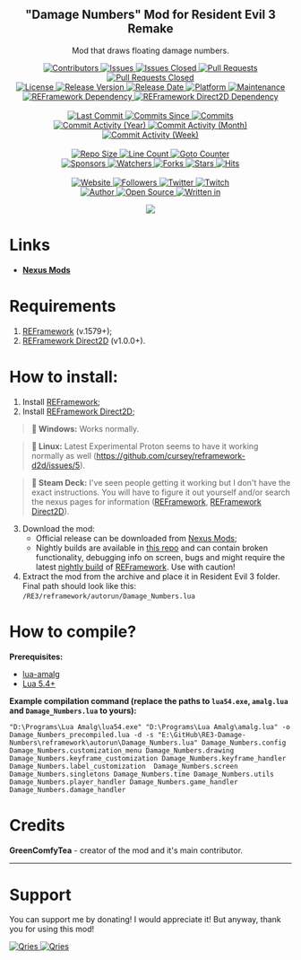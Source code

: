 <p align="center">
	<h2 align="center"><b>"Damage Numbers" Mod for Resident Evil 3 Remake</b></h2>
	<p align="center">Mod that draws floating damage numbers.</p>
</p>

<p align="center">
	<a href="https://github.com/greencomfytea/RE3-Damage-Numbers/graphs/contributors">
		<img alt="Contributors" src="https://custom-icon-badges.demolab.com/github/contributors/greencomfytea/RE3-Damage-Numbers?logo=person-add" />
	</a>
	<a href="https://github.com/greencomfytea/RE3-Damage-Numbers/issues">
		<img alt="Issues" src="https://custom-icon-badges.demolab.com/github/issues/greencomfytea/RE3-Damage-Numbers?logo=issue-opened" />
	</a>
	<a href="https://github.com/greencomfytea/RE3-Damage-Numbers/issues">
		<img alt="Issues Closed" src="https://custom-icon-badges.demolab.com/github/issues-closed/greencomfytea/RE3-Damage-Numbers?logo=issue-closed" />
	</a>
	<a href="https://github.com/greencomfytea/RE3-Damage-Numbers/pulls">
		<img alt="Pull Requests" src="https://custom-icon-badges.demolab.com/github/issues-pr/greencomfytea/RE3-Damage-Numbers?logo=git-pull-request" />
	</a>
	<a href="https://github.com/greencomfytea/RE3-Damage-Numbers/pulls">
		<img alt="Pull Requests Closed" src="https://custom-icon-badges.demolab.com/github/issues-pr-closed/greencomfytea/RE3-Damage-Numbers?logo=git-pull-request-closed" />
	</a>
	<br>
	<a href="https://github.com/greencomfytea/RE3-Damage-Numbers/blob/main/LICENSE">
		<img alt="License" src="https://custom-icon-badges.demolab.com/github/license/greencomfytea/RE3-Damage-Numbers?logo=law" />
	</a>
	<a href="https://github.com/greencomfytea/RE3-Damage-Numbers/releases">
		<img alt="Release Version" src="https://custom-icon-badges.demolab.com/github/v/release/greencomfytea/RE3-Damage-Numbers?logo=tag" />
	</a>
	<a href="https://github.com/greencomfytea/RE3-Damage-Numbers/releases">
		<img alt="Release Date" src="https://custom-icon-badges.demolab.com/github/release-date/greencomfytea/RE3-Damage-Numbers?logo=clock" />
	</a>
	<a href="">
		<img alt="Platform" src="https://custom-icon-badges.demolab.com/badge/platform-win%20%7C%20linux%20%7C%20steam%20deck-blue?logo=device-desktop" />
	</a>
	<a href="">
		<img alt="Maintenance" src="https://custom-icon-badges.demolab.com/maintenance/yes/2024?logo=tools" />
	</a>
	<br>
	<a href="https://www.nexusmods.com/residentevil32020/mods/882">
		<img alt="REFramework Dependency" src="https://custom-icon-badges.demolab.com/badge/dependency-REFramework%20v.1579%2B-green?logo=package-dependencies" />
	</a>
   	<a href="https://nexusmods.com/residentevilvillage/mods/400">
		<img alt="REFramework Direct2D Dependency" src="https://custom-icon-badges.demolab.com/badge/dependency-REFramework%20Direct2D%20v1.0.0%2B-yellow?logo=package-dependencies" />
	</a>
	<br>
	<br>
	<a href="https://github.com/greencomfytea/RE3-Damage-Numbers/commits/main">
		<img alt="Last Commit" src="https://custom-icon-badges.demolab.com/github/last-commit/greencomfytea/RE3-Damage-Numbers?logo=git-commit" />
	</a>
	<a href="https://github.com/greencomfytea/RE3-Damage-Numbers/commits/main">
		<img alt="Commits Since" src="https://custom-icon-badges.demolab.com/github/commits-since/greencomfytea/RE3-Damage-Numbers/latest?logo=git-commit" />
	</a>
	<a href="https://github.com/greencomfytea/RE3-Damage-Numbers/commits/main">
		<img alt="Commits" src="https://custom-icon-badges.demolab.com/github/commit-activity/t/greencomfytea/RE3-Damage-Numbers?logo=git-commit" />
	</a>
	<br>
	<a href="https://github.com/greencomfytea/RE3-Damage-Numbers/graphs/commit-activity">
		<img alt="Commit Activity (Year)" src="https://custom-icon-badges.demolab.com/github/commit-activity/y/greencomfytea/RE3-Damage-Numbers?logo=pulse" />
	</a>
	<a href="https://github.com/greencomfytea/RE3-Damage-Numbers/graphs/commit-activity">
		<img alt="Commit Activity (Month)" src="https://custom-icon-badges.demolab.com/github/commit-activity/m/greencomfytea/RE3-Damage-Numbers?logo=pulse" />
	</a>
	<a href="https://github.com/greencomfytea/RE3-Damage-Numbers/graphs/commit-activity">
		<img alt="Commit Activity (Week)" src="https://custom-icon-badges.demolab.com/github/commit-activity/w/greencomfytea/RE3-Damage-Numbers?logo=pulse" />
	</a>
	<br>
	<br>
	<a href="">
		<img alt="Repo Size" src="https://custom-icon-badges.demolab.com/github/repo-size/greencomfytea/RE3-Damage-Numbers?logo=database" />
	</a>
	<a href="">
		<img alt="Line Count" src="https://sloc.xyz/github/greencomfytea/RE3-Damage-Numbers" />
	</a>
	<a href="">
		<img alt="Goto Counter" src="https://custom-icon-badges.demolab.com/github/search/greencomfytea/RE3-Damage-Numbers/goto?logo=git-compare" />
	</a>
	<br>
	<a href="https://github.com/sponsors/greencomfytea">
		<img alt="Sponsors" src="https://custom-icon-badges.demolab.com/github/sponsors/greencomfytea?logo=heart" />
	</a>
	<a href="https://github.com/greencomfytea/RE3-Damage-Numbers/watchers">
		<img alt="Watchers" src="https://custom-icon-badges.demolab.com/github/watchers/greencomfytea/RE3-Damage-Numbers?logo=eye" />
	</a>
	<a href="https://github.com/greencomfytea/RE3-Damage-Numbers/forks">
		<img alt="Forks" src="https://custom-icon-badges.demolab.com/github/forks/greencomfytea/RE3-Damage-Numbers?logo=repo-forked" />
	</a>
	<a href="https://github.com/greencomfytea/RE3-Damage-Numbers/stargazers">
		<img alt="Stars" src="https://custom-icon-badges.demolab.com/github/stars/greencomfytea/RE3-Damage-Numbers?logo=star" />
	</a>
	<a href="https://github.com/greencomfytea/RE3-Damage-Numbers/graphs/traffic">
		<img alt="Hits" src="https://custom-icon-badges.demolab.com/endpoint?url=https://hits.dwyl.com/greencomfytea/RE3-Damage-Numbers.json?color=blue&logo=eye" />
	</a>
	<br>
	<br>
	<a href="https://nexusmods.com/residentevilvillage/mods/402">
		<img alt="Website" src="https://custom-icon-badges.demolab.com/website?down_color=red&down_message=down&up_color=brightgreen&up_message=up&logo=link&url=https://nexusmods.com/residentevilvillage/mods/402" />
	</a>
	<a href="https://github.com/greencomfytea?tab=followers">
		<img alt="Followers" src="https://custom-icon-badges.demolab.com/github/followers/greencomfytea?logo=people" />
	</a>
	<a href="https://twitter.com/greencomfytea">
		<img alt="Twitter" src="https://img.shields.io/twitter/follow/greencomfytea?logo=twitter" />
	</a>
	<a href="https://twitch.tv/greencomfytea">
		<img alt="Twitch" src="https://img.shields.io/twitch/status/greencomfytea?logo=twitch" />
	</a>
	<br>
	<a href="https://github.com/greencomfytea">
		<img alt="Author" src="https://custom-icon-badges.demolab.com/badge/author-GreenComfyTea-green?logo=person" />
	</a>
	<a href="https://github.com/topics/open-source">
		<img alt="Open Source" src="https://img.shields.io/badge/open%20source-%20yes-brightgreen?logo=openvpn" />
	</a>
	<a href="https://cursey.github.io/reframework-book/index.html#lua-scripting">
		<img alt="Written in" src="https://custom-icon-badges.demolab.com/badge/written in-lua-000080?logo=terminal" />
	</a>
</p>

<p align="center">
	<a>
		<img align="center" src="https://github.com/GreenComfyTea/RE3-Damage-Numbers/assets/30152047/d087eb8d-0985-46cc-8b33-181811d542f3" />
	</a>
</p>

# Links
* **[Nexus Mods](https://www.nexusmods.com/residentevilvillage/mods/402)**

# Requirements
1. [REFramework](https://www.nexusmods.com/residentevil32020/mods/882) (v.1579+);
2. [REFramework Direct2D](https://nexusmods.com/residentevilvillage/mods/400) (v1.0.0+).

# How to install:
1. Install [REFramework](https://www.nexusmods.com/residentevil32020/mods/882);
2. Install [REFramework Direct2D](https://nexusmods.com/residentevilvillage/mods/400);
>**:pushpin: Windows:** Works normally.

>**:pushpin: Linux:** Latest Experimental Proton seems to have it working normally as well (https://github.com/cursey/reframework-d2d/issues/5).

>**:pushpin: Steam Deck:** I've seen people getting it working but I don't have the exact instructions. You will have to figure it out yourself and/or search the nexus pages for information ([REFramework](https://www.nexusmods.com/residentevil32020/mods/882), [REFramework Direct2D](https://nexusmods.com/monsterhunterrise/mods/134)).
3. Download the mod:
    * Official release can be downloaded from [Nexus Mods](https://www.nexusmods.com/residentevilvillage/mods/402);
    * Nightly builds are available in [this repo](https://github.com/GreenComfyTea/RE3-Damage-Numbers) and can contain broken functionality, debugging info on screen, bugs and might require the latest [nightly build](https://github.com/praydog/REFramework-nightly/releases) of [REFramework](https://www.nexusmods.com/residentevil32020/mods/882). Use with caution!
4. Extract the mod from the archive and place it in Resident Evil 3 folder. Final path should look like this: `/RE3/reframework/autorun/Damage_Numbers.lua`

# How to compile?
**Prerequisites:**
+ [lua-amalg](https://github.com/siffiejoe/lua-amalg)    
+ [Lua 5.4+](https://lua.org/)  

**Example compilation command (replace the paths to `lua54.exe`, `amalg.lua` and `Damage_Numbers.lua` to yours):**

`"D:\Programs\Lua Amalg\lua54.exe" "D:\Programs\Lua Amalg\amalg.lua" -o Damage_Numbers_precompiled.lua -d -s "E:\GitHub\RE3-Damage-Numbers\reframework\autorun\Damage_Numbers.lua" Damage_Numbers.config Damage_Numbers.customization_menu Damage_Numbers.drawing Damage_Numbers.keyframe_customization Damage_Numbers.keyframe_handler Damage_Numbers.label_customization  Damage_Numbers.screen Damage_Numbers.singletons Damage_Numbers.time Damage_Numbers.utils Damage_Numbers.player_handler Damage_Numbers.game_handler Damage_Numbers.damage_handler`

# Credits
**GreenComfyTea** - creator of the mod and it's main contributor.
  
***
# Support

You can support me by donating! I would appreciate it! But anyway, thank you for using this mod!

 <a href="https://streamelements.com/greencomfytea/tip">
  <img alt="Qries" src="https://panels.twitch.tv/panel-48897356-image-c6155d48-b689-4240-875c-f3141355cb56">
</a>
<a href="https://ko-fi.com/greencomfytea">
  <img alt="Qries" src="https://panels.twitch.tv/panel-48897356-image-c2fcf835-87e4-408e-81e8-790789c7acbc">
</a>

